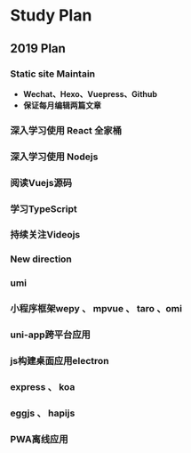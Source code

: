 # Study Plan


## 2019 Plan

### Static site Maintain

- **Wechat、Hexo、Vuepress、Github**
- **保证每月编辑两篇文章**

### 深入学习使用 React 全家桶

### 深入学习使用 Nodejs

### 阅读Vuejs源码

### 学习TypeScript

### 持续关注Videojs

### New direction

### umi

### 小程序框架wepy 、 mpvue 、 taro 、omi

### uni-app跨平台应用

### js构建桌面应用electron

### express 、 koa

### eggjs 、 hapijs

### PWA离线应用
